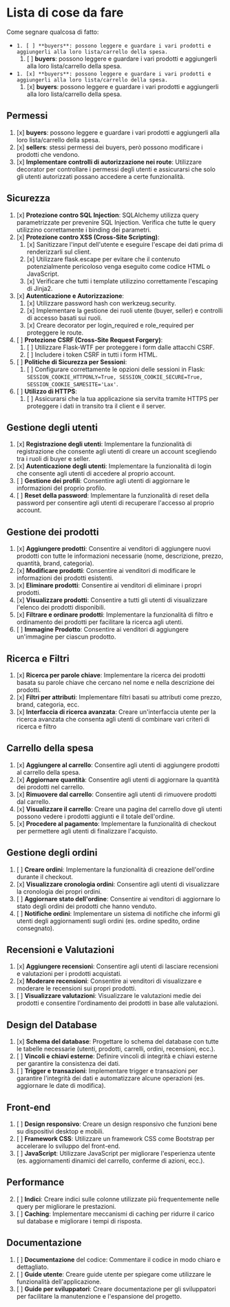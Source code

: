 # Lista di cose da fare

Come segnare qualcosa di fatto:  
+ `1. [ ] **buyers**: possono leggere e guardare i vari prodotti e aggiungerli alla loro lista/carrello della spesa.` 
    1. [ ] **buyers**: possono leggere e guardare i vari prodotti e aggiungerli alla loro lista/carrello della spesa.
+ `1. [x] **buyers**: possono leggere e guardare i vari prodotti e aggiungerli alla loro lista/carrello della spesa.` 
    1. [x] **buyers**: possono leggere e guardare i vari prodotti e aggiungerli alla loro lista/carrello della spesa.


## Permessi

1. [x] **buyers**: possono leggere e guardare i vari prodotti e aggiungerli alla loro lista/carrello della spesa.
2. [x] **sellers**: stessi permessi dei buyers, però possono modificare i prodotti che vendono.
3. [x] **Implementare controlli di autorizzazione nei route**: Utilizzare decorator per controllare i permessi degli utenti e assicurarsi che solo gli utenti autorizzati possano accedere a certe funzionalità.

## Sicurezza

1. [x] **Protezione contro SQL Injection**: SQLAlchemy utilizza query parametrizzate per prevenire SQL Injection. Verifica che tutte le query utilizzino correttamente i binding dei parametri.
2. [x] **Protezione contro XSS (Cross-Site Scripting)**:
   1. [x] Sanitizzare l'input dell'utente e eseguire l'escape dei dati prima di renderizzarli sul client.
   2. [x] Utilizzare flask.escape per evitare che il contenuto potenzialmente pericoloso venga eseguito come codice HTML o JavaScript.
   3. [x] Verificare che tutti i template utilizzino correttamente l'escaping di Jinja2.
3. [x] **Autenticazione e Autorizzazione**:
   1. [x] Utilizzare password hash con werkzeug.security.
   2. [x] Implementare la gestione dei ruoli utente (buyer, seller) e controlli di accesso basati sui ruoli.
   3. [x] Creare decorator per login_required e role_required per proteggere le route.
4. [ ] **Protezione CSRF (Cross-Site Request Forgery)**:
   1. [ ] Utilizzare Flask-WTF per proteggere i form dalle attacchi CSRF.
   2. [ ] Includere i token CSRF in tutti i form HTML.
5. [ ] **Politiche di Sicurezza per Sessioni**:
   1. [ ] Configurare correttamente le opzioni delle sessioni in Flask: `SESSION_COOKIE_HTTPONLY=True, SESSION_COOKIE_SECURE=True, SESSION_COOKIE_SAMESITE='Lax'`.
6. [ ] **Utilizzo di HTTPS**:
   1. [ ] Assicurarsi che la tua applicazione sia servita tramite HTTPS per proteggere i dati in transito tra il client e il server.

## Gestione degli utenti

1. [x] **Registrazione degli utenti**: Implementare la funzionalità di registrazione che consente agli utenti di creare un account scegliendo tra i ruoli di buyer e seller.
2. [x] **Autenticazione degli utenti**: Implementare la funzionalità di login che consente agli utenti di accedere al proprio account.
3. [ ] **Gestione dei profili**: Consentire agli utenti di aggiornare le informazioni del proprio profilo.
4. [ ] **Reset della password**: Implementare la funzionalità di reset della password per consentire agli utenti di recuperare l'accesso al proprio account.

## Gestione dei prodotti

1. [x] **Aggiungere prodotti**: Consentire ai venditori di aggiungere nuovi prodotti con tutte le informazioni necessarie (nome, descrizione, prezzo, quantità, brand, categoria).
2. [x] **Modificare prodotti**: Consentire ai venditori di modificare le informazioni dei prodotti esistenti.
3. [x] **Eliminare prodotti**: Consentire ai venditori di eliminare i propri prodotti.
4. [x] **Visualizzare prodotti**: Consentire a tutti gli utenti di visualizzare l'elenco dei prodotti disponibili.
5. [x] **Filtrare e ordinare prodotti**: Implementare la funzionalità di filtro e ordinamento dei prodotti per facilitare la ricerca agli utenti.
6. [ ] **Immagine Prodotto**: Consentire ai venditori di aggiungere un'immagine per ciascun prodotto.

## Ricerca e Filtri

1. [x] **Ricerca per parole chiave**: Implementare la ricerca dei prodotti basata su parole chiave che cercano nel nome e nella descrizione dei prodotti.
2. [x] **Filtri per attributi**: Implementare filtri basati su attributi come prezzo, brand, categoria, ecc.
3. [x] **Interfaccia di ricerca avanzata**: Creare un'interfaccia utente per la ricerca avanzata che consenta agli utenti di combinare vari criteri di ricerca e filtro

## Carrello della spesa

1. [x] **Aggiungere al carrello**: Consentire agli utenti di aggiungere prodotti al carrello della spesa.
2. [x] **Aggiornare quantità**: Consentire agli utenti di aggiornare la quantità dei prodotti nel carrello.
3. [x] **Rimuovere dal carrello**: Consentire agli utenti di rimuovere prodotti dal carrello.
4. [x] **Visualizzare il carrello**: Creare una pagina del carrello dove gli utenti possono vedere i prodotti aggiunti e il totale dell'ordine.
5. [x] **Procedere al pagamento**: Implementare la funzionalità di checkout per permettere agli utenti di finalizzare l'acquisto.

## Gestione degli ordini

1. [ ] **Creare ordini**: Implementare la funzionalità di creazione dell'ordine durante il checkout.
2. [x] **Visualizzare cronologia ordini**: Consentire agli utenti di visualizzare la cronologia dei propri ordini.
3. [ ] **Aggiornare stato dell'ordine**: Consentire ai venditori di aggiornare lo stato degli ordini dei prodotti che hanno venduto.
4. [ ] **Notifiche ordini**: Implementare un sistema di notifiche che informi gli utenti degli aggiornamenti sugli ordini (es. ordine spedito, ordine consegnato).

## Recensioni e Valutazioni

1. [x] **Aggiungere recensioni**: Consentire agli utenti di lasciare recensioni e valutazioni per i prodotti acquistati.
2. [x] **Moderare recensioni**: Consentire ai venditori di visualizzare e moderare le recensioni sui propri prodotti.
3. [ ] **Visualizzare valutazioni**: Visualizzare le valutazioni medie dei prodotti e consentire l'ordinamento dei prodotti in base alle valutazioni.

## Design del Database

1. [x] **Schema del database**: Progettare lo schema del database con tutte le tabelle necessarie (utenti, prodotti, carrelli, ordini, recensioni, ecc.).
2. [ ] **Vincoli e chiavi esterne**: Definire vincoli di integrità e chiavi esterne per garantire la consistenza dei dati.
3. [ ] **Trigger e transazioni**: Implementare trigger e transazioni per garantire l'integrità dei dati e automatizzare alcune operazioni (es. aggiornare le date di modifica).

## Front-end

1. [ ] **Design responsivo**: Creare un design responsivo che funzioni bene su dispositivi desktop e mobili.
2. [ ] **Framework CSS**: Utilizzare un framework CSS come Bootstrap per accelerare lo sviluppo del front-end.
3. [ ] **JavaScript**: Utilizzare JavaScript per migliorare l'esperienza utente (es. aggiornamenti dinamici del carrello, conferme di azioni, ecc.).

## Performance

2. [ ] **Indici**: Creare indici sulle colonne utilizzate più frequentemente nelle query per migliorare le prestazioni.
3. [ ] **Caching**: Implementare meccanismi di caching per ridurre il carico sul database e migliorare i tempi di risposta.

## Documentazione

1. [ ] **Documentazione** del codice: Commentare il codice in modo chiaro e dettagliato.
2. [ ] **Guide utente**: Creare guide utente per spiegare come utilizzare le funzionalità dell'applicazione.
3. [ ] **Guide per sviluppatori**: Creare documentazione per gli sviluppatori per facilitare la manutenzione e l'espansione del progetto.